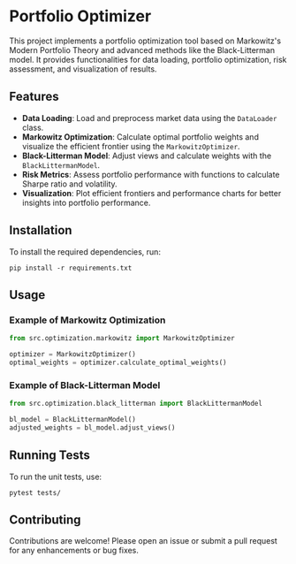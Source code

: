 # Portfolio Optimizer

This project implements a portfolio optimization tool based on Markowitz's Modern Portfolio Theory and advanced methods like the Black-Litterman model. It provides functionalities for data loading, portfolio optimization, risk assessment, and visualization of results.

## Features

- **Data Loading**: Load and preprocess market data using the `DataLoader` class.
- **Markowitz Optimization**: Calculate optimal portfolio weights and visualize the efficient frontier using the `MarkowitzOptimizer`.
- **Black-Litterman Model**: Adjust views and calculate weights with the `BlackLittermanModel`.
- **Risk Metrics**: Assess portfolio performance with functions to calculate Sharpe ratio and volatility.
- **Visualization**: Plot efficient frontiers and performance charts for better insights into portfolio performance.

## Installation

To install the required dependencies, run:

```
pip install -r requirements.txt
```

## Usage

### Example of Markowitz Optimization

```python
from src.optimization.markowitz import MarkowitzOptimizer

optimizer = MarkowitzOptimizer()
optimal_weights = optimizer.calculate_optimal_weights()
```

### Example of Black-Litterman Model

```python
from src.optimization.black_litterman import BlackLittermanModel

bl_model = BlackLittermanModel()
adjusted_weights = bl_model.adjust_views()
```

## Running Tests

To run the unit tests, use:

```
pytest tests/
```

## Contributing

Contributions are welcome! Please open an issue or submit a pull request for any enhancements or bug fixes.
